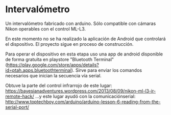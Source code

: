 # Intervalómetro

Un intervalómetro fabricado con arduino.  Sólo compatible con cámaras Nikon operables con el control ML-L3.

En este momento no se ha realizado la aplicación de Android que controlará el dispositivo. El proyecto sigue en proceso de construcción.

Para operar el dispositivo en esta etapa uso una app de android disponible de forma gratuita en playstore "Bluetooth Terminal" (https://play.google.com/store/apps/details?id=ptah.apps.bluetoothterminal). Sirve para enviar los comandos necesarios que inician la secuencia vía serial.


Obtuve la parte del control infrarrojo de este lugar: https://bayesianadventures.wordpress.com/2013/08/09/nikon-ml-l3-ir-remote-hack/
...y este lugar ayudó con la comunicaciónserial: http://www.toptechboy.com/arduino/arduino-lesson-6-reading-from-the-serial-port/
